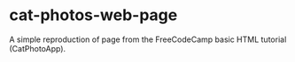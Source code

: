 # cat-photos-web-page
A simple reproduction of page from the FreeCodeCamp basic HTML tutorial (CatPhotoApp).